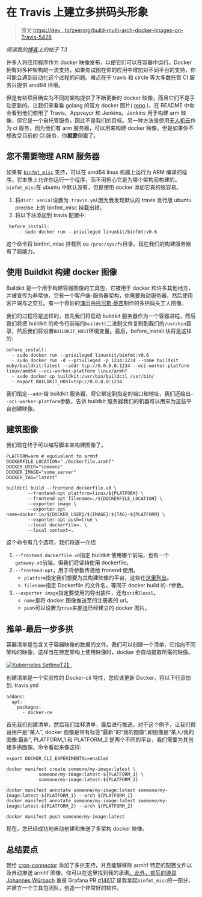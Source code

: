 # 在 Travis 上建立多拱码头形象

> 原文:[https://dev . to/zeerorg/build-multi-arch-docker-images-on-Travis-5428](https://dev.to/zeerorg/build-multi-arch-docker-images-on-travis-5428)

*阅读我的[博客](https://blog.zeerorg.site/post/multi-arch-docker-travis)上的帖子 T3*

许多人将应用程序作为 docker 映像发布，以便它们可以在容器中运行。Docker 拥有对多种架构的一流支持，如果你试图在你的应用中增加对不同平台的支持，你可能会遇到自动化这个过程的问题。难点在于 travis 和 circle 等大多数托管 CI 服务只提供 amd64 环境。

但是有些项目确实为不同的架构提供了不断更新的 docker 映像，而且它们不是手动更新的。让我们来看看 golang 的官方 docker 图片( [repo](https://github.com/docker-library/golang) )，在 README 中你会看到他们使用了 Travis、Appveyor 和 Jenkins。Jenkins 用于构建 arm 映像，但它是一个自托管服务，因此不是我们的目标。另一种方法是使用[无人机云](https://cloud.drone.io/)作为 ci 服务，因为他们有 arm 服务器，可以用来构建 docker 映像。但是如果你不想改变目前的 CI 服务，你**就要**倒霉了。

## [](#you-dont-need-physical-arm-servers)您不需要物理 ARM 服务器

如果有 [`binfmt_misc`](https://www.kernel.org/doc/html/v4.18/admin-guide/binfmt-misc.html) 支持，可以在 amd64 linux 机器上运行为 ARM 编译的程序。它本质上允许你运行一个程序，而不用担心它是为哪个架构而构建的。`binfmt_misc`在 ubuntu 中默认没有，但是使用 docker 添加它真的很容易。

1.  将`dist: xenial`设置为`.travis.yml`因为我发现默认的 travis 发行版 ubuntu precise 上的 binfmt_misc 挂载出错。
2.  将以下块添加到 travis 配置中:

```
 before_install:
     - sudo docker run --privileged linuxkit/binfmt:v0.6 
```

这个命令将 binfmt_misc 挂载到 os `/proc/sys/fs`目录。现在我们的构建服务器有了超能力。

## [](#using-buildkit-for-building-docker-images)使用 Buildkit 构建 docker 图像

Buildkit 是一个用于构建容器图像的工具包，它被用于 docker 和许多其他地方，并被宣传为非常快。它有一个客户端-服务器架构，你需要启动服务器，然后使用客户端与之交互。有一个奇妙的[演示](https://asciinema.org/a/GYOx4B88r272HWrLTyFwo156s)由[托尼斯·蒂吉](https://github.com/tonistiigi)制作的多拱码头工人图像。

我们的过程将是这样的，首先我们将启动 buildkit 服务器作为一个容器进程，然后我们将把 buildkit 的命令行前端的`buildctl`二进制文件复制到我们的`/usr/bin`目录，然后我们将设置`BUILDKIT_HOST`环境变量。最后，before_install 块将是这样的:

```
before_install:
  - sudo docker run --privileged linuxkit/binfmt:v0.6
  - sudo docker run -d --privileged -p 1234:1234 --name buildkit moby/buildkit:latest --addr tcp://0.0.0.0:1234 --oci-worker-platform linux/amd64 --oci-worker-platform linux/armhf
  - sudo docker cp buildkit:/usr/bin/buildctl /usr/bin/
  - export BUILDKIT_HOST=tcp://0.0.0.0:1234 
```

我们指定`--addr`给 buildkit 服务器，将它绑定到指定的端口和地址，我们还给出`--oci-worker-platform`参数，告诉 buildkit 服务器我们的机器可以用来为这些平台创建映像。

## [](#building-images)建筑图像

我们现在终于可以编写脚本来构建图像了。

```
PLATFORM=arm # equivalent to armhf
DOCKERFILE_LOCATION="./Dockerfile.armhf"
DOCKER_USER="someone"
DOCKER_IMAGE="some_server"
DOCKER_TAG="latest"

buildctl build --frontend dockerfile.v0 \
        --frontend-opt platform=linux/${PLATFORM} \
        --frontend-opt filename=./${DOCKERFILE_LOCATION} \
        --exporter image \
        --exporter-opt name=docker.io/${DOCKER_USER}/${IMAGE}:${TAG}-${PLATFORM} \
        --exporter-opt push=true \
        --local dockerfile=. \
        --local context=. 
```

这个命令有几个选项，我们将逐一介绍

1.  `--frontend dockerfile.v0`指定 buildkit 使用哪个前端，也有一个`gateway.v0`前端，但我们将坚持使用 dockerfile。
2.  `--frontend-opt`，用于将参数传递给 fronend 使用。
    *   `platform`指定我们想要为其构建映像的平台，这些在[这里列出](https://github.com/containerd/containerd/blob/a69a0b0192f647aff8730e493f2da622eb0fd13d/platforms/platforms.go#L88)。
    *   `filename`指定 Dockerfile 的文件名，等同于 docker build 的`-f`参数。
3.  `--exporter image`指定要使用的导出插件，还有`oci`和`local`。
    *   `name`是将 docker 图像推送至的注册表的 url。
    *   `push`可以设置为`true`来推送已经建立的 docker 图片。

## [](#pushing-manifest-final-step-to-multiarch)推单-最后一步多拱

容器清单是包含关于容器映像的数据的文件。我们可以创建一个清单，它指向不同架构的映像，这样当在特定架构上使用映像时，docker 会自动提取所需的映像。

[![Kubernetes Setting](../Images/fa436b4123547d8fce8c2592dd4827e9.png)T2】](https://res.cloudinary.com/practicaldev/image/fetch/s--w5etfg89--/c_limit%2Cf_auto%2Cfl_progressive%2Cq_auto%2Cw_880/https://zeerorgprocessedblog.blob.core.windows.net/photos/container-manifest.png)

创建清单是一个实验性的 Docker-cli 特性，您应该更新 Docker。将以下行添加到. travis.yml

```
addons:
  apt:
    packages:
      - docker-ce 
```

首先我们创建清单，然后我们注释清单，最后进行推送。对于这个例子，让我们假设用户是“某人”, docker 图像是带有标签“最新”的“我的图像”,即图像是“某人/我的图像:最新”, PLATFORM_1 和 PLATFORM_2 是两个不同的平台，我们需要为其创建多拱图像。命令看起来像这样:

```
export DOCKER_CLI_EXPERIMENTAL=enabled

docker manifest create someone/my-image:latest \
            someone/my-image:latest-${PLATFORM_1} \
            someone/my-image:latest-${PLATFORM_2}

docker manifest annotate someone/my-image:latest someone/my-image:latest-${PLATFORM_1} --arch ${PLATFORM_1}
docker manifest annotate someone/my-image:latest someone/my-image:latest-${PLATFORM_2} --arch ${PLATFORM_2}

docker manifest push someone/my-image:latest 
```

现在，您已经成功地自动创建和推送了多架构 docker 映像。

## [](#concluding-points)总结要点

我给 [cron-connector](https://github.com/zeerorg/cron-connector) 添加了多拱支持，并且能够移除 armhf 特定的配置文件以及自动推送 armhf 图像。你可以在这里找到我的承诺[。此外，疯狂的道具](https://github.com/zeerorg/cron-connector/commit/9c219366fd1898c9a7749fda55b0d36cf6a67e15) [Johannes Würbach](https://github.com/johanneswuerbach) 谁是 Grafana PR [#14617](https://github.com/grafana/grafana/pull/14617) 是我拿起`binfmt_misc`的一部分，并建立一个工具包团队，创造一个非常好的软件。